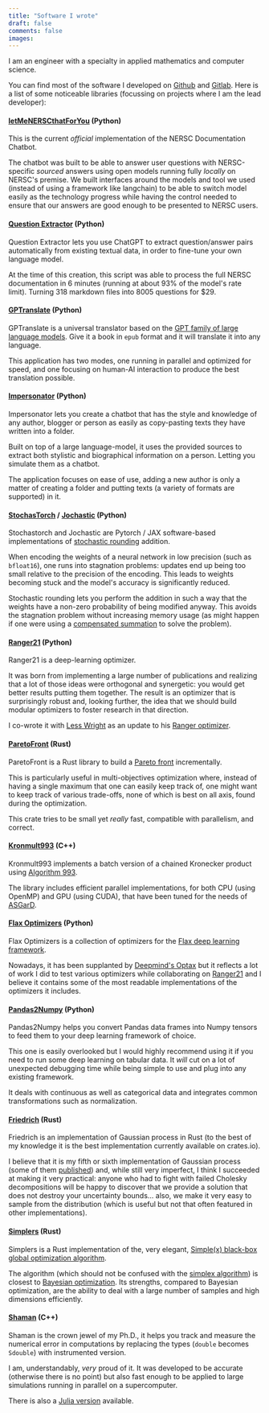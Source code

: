 ```yaml
---
title: "Software I wrote"
draft: false
comments: false
images:
---
```


I am an engineer with a specialty in applied mathematics and computer science.

You can find most of the software I developed on [Github](https://github.com/nestordemeure) and [Gitlab](https://gitlab.com/nestordemeure).
Here is a list of some noticeable libraries (focussing on projects where I am the lead developer):

#### [letMeNERSCthatForYou](https://github.com/nestordemeure/letMeNERSCthatForYou) (Python)

This is the current *official* implementation of the NERSC Documentation Chatbot.

The chatbot was built to be able to answer user questions with NERSC-specific *sourced* answers using open models running fully *locally* on NERSC's premise.
We built interfaces around the models and tool we used (instead of using a framework like langchain) to be able to switch model easily as the technology progress while having the control needed to ensure that our answers are good enough to be presented to NERSC users.

#### [Question Extractor](https://github.com/nestordemeure/question_extractor) (Python)

Question Extractor lets you use ChatGPT to extract question/answer pairs automatically from existing textual data, in order to fine-tune your own language model.

At the time of this creation, this script was able to process the full NERSC documentation in 6 minutes (running at about 93% of the model's rate limit). Turning 318 markdown files into 8005 questions for $29.

#### [GPTranslate](https://github.com/nestordemeure/GPTranslate) (Python)

GPTranslate is a universal translator based on the [GPT family of large language models](https://openai.com/product).
Give it a book in `epub` format and it will translate it into any language.

This application has two modes, one running in parallel and optimized for speed, and one focusing on human-AI interaction to produce the best translation possible.

#### [Impersonator](https://github.com/nestordemeure/impersonator) (Python)

Impersonator lets you create a chatbot that has the style and knowledge of any author, blogger or person as easily as copy-pasting texts they have written into a folder.

Built on top of a large language-model, it uses the provided sources to extract both stylistic and biographical information on a person. Letting you simulate them as a chatbot.

The application focuses on ease of use, adding a new author is only a matter of creating a folder and putting texts (a variety of formats are supported) in it. 

#### [StochasTorch](https://github.com/nestordemeure/stochastorch) / [Jochastic](https://github.com/nestordemeure/jochastic) (Python)

Stochastorch and Jochastic are Pytorch / JAX software-based implementations of [stochastic rounding](https://nhigham.com/2020/07/07/what-is-stochastic-rounding/) addition.

When encoding the weights of a neural network in low precision (such as `bfloat16`), one runs into stagnation problems: updates end up being too small relative to the precision of the encoding.
This leads to weights becoming stuck and the model's accuracy is significantly reduced.

Stochastic rounding lets you perform the addition in such a way that the weights have a non-zero probability of being modified anyway. This avoids the stagnation problem without increasing memory usage (as might happen if one were using a [compensated summation](https://en.wikipedia.org/wiki/Kahan_summation_algorithm) to solve the problem).

#### [Ranger21](https://github.com/lessw2020/Ranger21) (Python)

Ranger21 is a deep-learning optimizer.

It was born from implementing a large number of publications and realizing that a lot of those ideas were orthogonal and synergetic: you would get better results putting them together.
The result is an optimizer that is surprisingly robust and, looking further, the idea that we should build modular optimizers to foster research in that direction.

I co-wrote it with [Less Wright](https://github.com/lessw2020) as an update to his [Ranger optimizer](https://github.com/lessw2020/Ranger-Deep-Learning-Optimizer).

#### [ParetoFront](https://github.com/nestordemeure/paretoFront) (Rust)

ParetoFront is a Rust library to build a [Pareto front](https://en.wikipedia.org/wiki/Pareto_front) incrementally.

This is particularly useful in multi-objectives optimization where, instead of having a single maximum that one can easily keep track of, one might want to keep track of various trade-offs, none of which is best on all axis, found during the optimization.

This crate tries to be small yet *really* fast, compatible with parallelism, and correct.

#### [Kronmult993](https://github.com/project-asgard/kronmult993) (C++)

Kronmult993 implements a batch version of a chained Kronecker product using [Algorithm 993](https://dl.acm.org/doi/abs/10.1145/3291041).

The library includes efficient parallel implementations, for both CPU (using OpenMP) and GPU (using CUDA), that have been tuned for the needs of [ASGarD](https://github.com/project-asgard/asgard).

#### [Flax Optimizers](https://github.com/nestordemeure/flaxOptimizers) (Python)

Flax Optimizers is a collection of optimizers for the [Flax deep learning framework](https://github.com/google/flax).

Nowadays, it has been supplanted by [Deepmind's Optax](https://github.com/deepmind/optax) but it reflects a lot of work I did to test various optimizers while collaborating on [Ranger21](https://github.com/lessw2020/Ranger21) and I believe it contains some of the most readable implementations of the optimizers it includes.

#### [Pandas2Numpy](https://github.com/nestordemeure/pandas2numpy) (Python)

Pandas2Numpy helps you convert Pandas data frames into Numpy tensors to feed them to your deep learning framework of choice.

This one is easily overlooked but I would highly recommend using it if you need to run some deep learning on tabular data.
It *will* cut on a lot of unexpected debugging time while being simple to use and plug into any existing framework.

It deals with continuous as well as categorical data and integrates common transformations such as normalization.

#### [Friedrich](https://github.com/nestordemeure/friedrich) (Rust)

Friedrich is an implementation of Gaussian process in Rust (to the best of my knowledge it is the best implementation currently available on crates.io).

I believe that it is my fifth or sixth implementation of Gaussian process (some of them [published](https://github.com/nestordemeure/tabularGP)) and, while still very imperfect, I think I succeeded at making it very practical: anyone who had to fight with failed Cholesky decompositions will be happy to discover that we provide a solution that does not destroy your uncertainty bounds... also, we make it very easy to sample from the distribution (which is useful but not that often featured in other implementations).

#### [Simplers](https://github.com/nestordemeure/Simplers) (Rust)

Simplers is a Rust implementation of the, very elegant, [Simple(x) black-box global optimization algorithm](https://github.com/chrisstroemel/Simple).

The algorithm (which should not be confused with the [simplex algorithm](https://en.wikipedia.org/wiki/Simplex_algorithm)) is closest to [Bayesian optimization](https://en.wikipedia.org/wiki/Bayesian_optimization).
Its strengths, compared to Bayesian optimization, are the ability to deal with a large number of samples and high dimensions efficiently.

#### [Shaman](https://gitlab.com/numerical_shaman/shaman) (C++)

Shaman is the crown jewel of my Ph.D., it helps you track and measure the numerical error in computations by replacing the types (`double` becomes `Sdouble`) with instrumented version.

I am, understandably, *very* proud of it.
It was developed to be accurate (otherwise there is no point) but also fast enough to be applied to large simulations running in parallel on a supercomputer.

There is also a [Julia version](https://gitlab.com/numerical_shaman/shaman_julia) available.